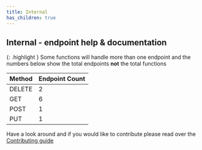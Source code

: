 ```yaml
---
title: Internal
has_children: true
---
```


## Internal - endpoint help & documentation

{: .highlight }
Some functions will handle more than one endpoint and the numbers below show the total endpoints **not** the total functions

| **Method** | **Endpoint Count**  |
|------------|---------------------|
| DELETE     | 2       |
| GET        | 6          |
| POST       | 1         |
| PUT        | 1          |

Have a look around and if you would like to contribute please read over the [Contributing guide](https://github.com/Celerium/PokeAPI-PowerShellWrapper/blob/main/.github/CONTRIBUTING.md)
